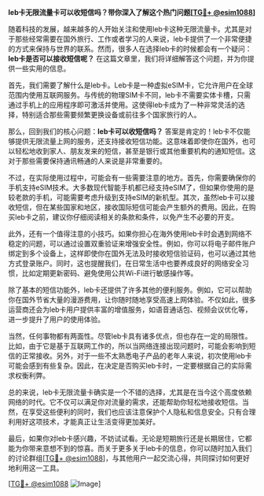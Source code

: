 **leb卡无限流量卡可以收短信吗？带你深入了解这个热门问题[[TG💪+ @esim1088](https://t.me/s/esim1088)]**

随着科技的发展，越来越多的人开始关注和使用leb卡这种无限流量卡。尤其是对于那些经常需要在国外旅行、工作或者学习的人来说，leb卡提供了一个非常便捷的方式来保持与世界的联系。然而，很多人在选择leb卡的时候都会有一个疑问：**leb卡是否可以接收短信呢？** 在这篇文章里，我们将详细解答这个问题，并为你提供一些实用的信息。

首先，我们需要了解什么是leb卡。Leb卡是一种虚拟eSIM卡，它允许用户在全球范围内使用互联网服务。与传统的物理SIM卡不同，leb卡不需要实体卡槽，只需通过手机上的应用程序即可激活并使用。这使得leb卡成为了一种非常灵活的选择，特别适合那些需要频繁更换设备或前往多个国家旅行的人。

那么，回到我们的核心问题：**leb卡可以收短信吗？** 答案是肯定的！leb卡不仅能够提供无限流量上网的服务，还支持接收短信功能。这意味着即使你在国外，也可以轻松地收到家人、朋友发来的短信，甚至是银行或其他重要机构的通知短信。这对于那些需要保持通讯畅通的人来说是非常重要的。

不过，在实际使用过程中，可能会有一些需要注意的地方。首先，你需要确保你的手机支持eSIM技术。大多数现代智能手机都已经支持eSIM了，但如果你使用的是较老款的手机，可能需要考虑升级到支持eSIM的新机型。其次，虽然leb卡可以接收短信，但在某些国家和地区，接收国际短信可能会产生额外的费用。因此，在购买leb卡之前，建议你仔细阅读相关的条款和条件，以免产生不必要的开支。

此外，还有一个值得注意的小技巧。如果你担心在海外使用leb卡时会遇到网络不稳定的问题，可以通过设置双重验证来增强安全性。例如，你可以将电子邮件账户绑定到多个设备上，这样即使你在国外无法及时接收短信验证码，也可以通过其他方式登录账户。同时，这也提醒我们，在日常生活中也要养成良好的网络安全习惯，比如定期更新密码、避免使用公共Wi-Fi进行敏感操作等。

除了基本的短信功能外，leb卡还提供了许多其他的便利服务。例如，它可以帮助你在国外节省大量的漫游费用，让你随时随地享受高速上网体验。不仅如此，很多运营商还会为leb卡用户提供丰富的增值服务，如语音通话包、视频会议优化等，进一步提升了用户的使用体验。

当然，任何事物都有两面性。尽管leb卡具有诸多优点，但也存在一定的局限性。比如，由于它是基于互联网工作的，所以当网络连接出现问题时，可能会影响到短信的正常接收。另外，对于一些不太熟悉电子产品的老年人来说，初次使用leb卡可能会感到有些复杂。因此，在决定是否购买leb卡时，一定要根据自己的实际需求权衡利弊。

总的来说，leb卡无限流量卡确实是一个不错的选择，尤其是在当今这个高度依赖网络的时代。它不仅可以满足你对流量的需求，还能帮助你轻松地接收短信。当然，在享受这些便利的同时，我们也应该注意保护个人隐私和信息安全。只有合理利用好这项技术，才能真正让生活变得更加美好。

最后，如果你对leb卡感兴趣，不妨试试看。无论是短期旅行还是长期居住，它都能为你带来意想不到的惊喜。而关于更多关于leb卡的信息，你可以随时加入我们的讨论群组[[TG💪+ @esim1088](https://t.me/s/esim1088)]，与其他用户一起交流心得，共同探讨如何更好地利用这一工具。

[[TG💪+ @esim1088](https://t.me/s/esim1088) ![Image](https://i.postimg.cc/4NQfJmqS/Snipaste-2025-05-13-00-14-12.png)]